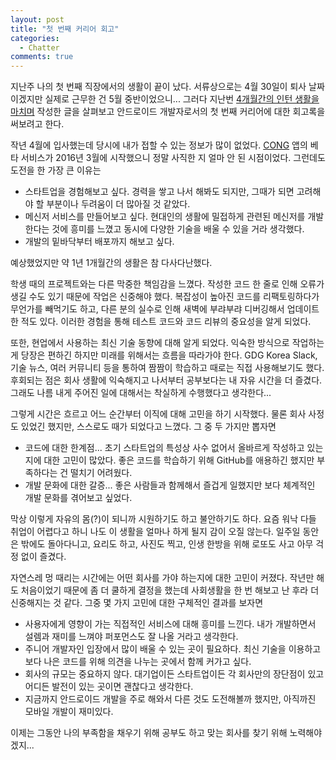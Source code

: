 ```yaml
---
layout: post
title: "첫 번째 커리어 회고"
categories:
  - Chatter
comments: true
---
```


지난주 나의 첫 번째 직장에서의 생활이 끝이 났다. 서류상으로는 4월 30일이 퇴사 날짜이겠지만 실제로 근무한 건 5월 중반이었으니... 그러다 지난번 [4개월간의 인턴 생활을 마치며](http://dudmy.net/chatter/2016/01/03/remembrance-intern/) 작성한 글을 살펴보고 안드로이드 개발자로서의 첫 번째 커리어에 대한 회고록을 써보려고 한다.

작년 4월에 입사했는데 당시에 내가 접할 수 있는 정보가 많이 없었다. [CONG](https://play.google.com/store/apps/details?id=com.lab6k.app.ssum) 앱의 베타 서비스가 2016년 3월에 시작했으니 정말 사직한 지 얼마 안 된 시점이었다. 그런데도 도전을 한 가장 큰 이유는

* 스타트업을 경험해보고 싶다. 경력을 쌓고 나서 해봐도 되지만, 그때가 되면 고려해야 할 부분이나 두려움이 더 많아질 것 같았다.
* 메신저 서비스를 만들어보고 싶다. 현대인의 생활에 밀접하게 관련된 메신저를 개발한다는 것에 흥미를 느꼈고 동시에 다양한 기술을 배울 수 있을 거라 생각했다.
* 개발의 밑바닥부터 배포까지 해보고 싶다.

예상했었지만 약 1년 1개월간의 생활은 참 다사다난했다. 

학생 때의 프로젝트와는 다른 막중한 책임감을 느꼈다. 작성한 코드 한 줄로 인해 오류가 생길 수도 있기 때문에 작업은 신중해야 했다. 복잡성이 높아진 코드를 리팩토링하다가 무언가를 빼먹기도 하고, 다른 분의 실수로 인해 새벽에 부랴부랴 디버깅해서 업데이트한 적도 있다. 이러한 경험을 통해 테스트 코드와 코드 리뷰의 중요성을 알게 되었다.

또한, 현업에서 사용하는 최신 기술 동향에 대해 알게 되었다. 익숙한 방식으로 작업하는 게 당장은 편하긴 하지만 미래를 위해서는 흐름을 따라가야 한다. GDG Korea Slack, 기술 뉴스, 여러 커뮤니티 등을 통하여 짬짬이 학습하고 때로는 직접 사용해보기도 했다. 후회되는 점은 회사 생활에 익숙해지고 나서부터 공부보다는 내 자유 시간을 더 즐겼다. 그래도 나름 내게 주어진 일에 대해서는 착실하게 수행했다고 생각한다...

그렇게 시간은 흐르고 어느 순간부터 이직에 대해 고민을 하기 시작했다. 물론 회사 사정도 있었긴 했지만, 스스로도 때가 되었다고 느꼈다. 그 중 두 가지만 뽑자면

* 코드에 대한 한계점... 초기 스타트업의 특성상 사수 없어서 올바르게 작성하고 있는지에 대한 고민이 많았다. 좋은 코드를 학습하기 위해 GitHub를 애용하긴 했지만 부족하다는 건 떨치기 어려웠다.
* 개발 문화에 대한 갈증... 좋은 사람들과 함께해서 즐겁게 일했지만 보다 체계적인 개발 문화를 겪어보고 싶었다.

막상 이렇게 자유의 몸(?)이 되니까 시원하기도 하고 불안하기도 하다. 요즘 워낙 다들 취업이 어렵다고 하니 나도 이 생활을 얼마나 하게 될지 감이 오질 않는다. 일주일 동안은 밖에도 돌아다니고, 요리도 하고, 사진도 찍고, 인생 한방을 위해 로또도 사고 아무 걱정 없이 즐겼다.

자연스레 멍 때리는 시간에는 어떤 회사를 가야 하는지에 대한 고민이 커졌다. 작년만 해도 처음이었기 때문에 좀 더 쿨하게 결정을 했는데 사회생활을 한 번 해보고 난 후라 더 신중해지는 것 같다. 그중 몇 가지 고민에 대한 구체적인 결과를 보자면

* 사용자에게 영향이 가는 직접적인 서비스에 대해 흥미를 느낀다. 내가 개발하면서 설렘과 재미를 느껴야 퍼포먼스도 잘 나올 거라고 생각한다.
* 주니어 개발자인 입장에서 많이 배울 수 있는 곳이 필요하다. 최신 기술을 이용하고 보다 나은 코드를 위해 의견을 나누는 곳에서 함께 커가고 싶다.
* 회사의 규모는 중요하지 않다. 대기업이든 스타트업이든 각 회사만의 장단점이 있고 어디든 발전이 있는 곳이면 괜찮다고 생각한다.
* 지금까지 안드로이드 개발을 주로 해와서 다른 것도 도전해볼까 했지만, 아직까진 모바일 개발이 재미있다.

이제는 그동안 나의 부족함을 채우기 위해 공부도 하고 맞는 회사를 찾기 위해 노력해야겠지...
